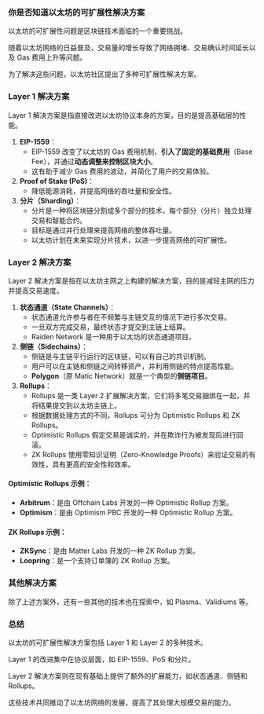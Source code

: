 ### 你是否知道以太坊的可扩展性解决方案

以太坊的可扩展性问题是区块链技术面临的一个重要挑战。

随着以太坊网络的日益普及，交易量的增长导致了网络拥堵、交易确认时间延长以及 Gas 费用上升等问题。

为了解决这些问题，以太坊社区提出了多种可扩展性解决方案。

### Layer 1 解决方案

Layer 1 解决方案是指直接改进以太坊协议本身的方案，目的是提高基础层的性能。

1. **EIP-1559**：
    - EIP-1559 改变了以太坊的 Gas 费用机制，**引入了固定的基础费用**（Base Fee），并通过**动态调整来控制区块大小**。
    - 这有助于减少 Gas 费用的波动，并简化了用户的交易体验。
2. **Proof of Stake (PoS)**：
    - 降低能源消耗，并提高网络的吞吐量和安全性。
3. **分片（Sharding）**：
    - 分片是一种将区块链分割成多个部分的技术，每个部分（分片）独立处理交易和智能合约。
    - 目标是通过并行处理来提高网络的整体吞吐量。
    - 以太坊计划在未来实现分片技术，以进一步提高网络的可扩展性。

### Layer 2 解决方案

Layer 2 解决方案是指在以太坊主网之上构建的解决方案，目的是减轻主网的压力并提高交易速度。

1. **状态通道（State Channels）**：
    - 状态通道允许参与者在不频繁与主链交互的情况下进行多次交易。
    - 一旦双方完成交易，最终状态才提交到主链上结算。
    - Raiden Network 是一种用于以太坊的状态通道项目。
2. **侧链（Sidechains）**：
    - 侧链是与主链平行运行的区块链，可以有自己的共识机制。
    - 用户可以在主链和侧链之间转移资产，并利用侧链的特点提高性能。
    - **Polygon**（原 Matic Network）就是一个典型的**侧链项目**。
3. **Rollups**：
    - Rollups 是一类 Layer 2 扩展解决方案，它们将多笔交易捆绑在一起，并将结果提交到以太坊主链上。
    - 根据数据处理方式的不同，Rollups 可分为 Optimistic Rollups 和 ZK Rollups。
    - Optimistic Rollups 假定交易是诚实的，并在欺诈行为被发现后进行回滚。
    - ZK Rollups 使用零知识证明（Zero-Knowledge Proofs）来验证交易的有效性，具有更高的安全性和效率。

#### Optimistic Rollups 示例：

- **Arbitrum**：是由 Offchain Labs 开发的一种 Optimistic Rollup 方案。
- **Optimism**：是由 Optimism PBC 开发的一种 Optimistic Rollup 方案。

#### ZK Rollups 示例：

- **ZKSync**：是由 Matter Labs 开发的一种 ZK Rollup 方案。
- **Loopring**：是一个支持订单簿的 ZK Rollup 方案。

### 其他解决方案

除了上述方案外，还有一些其他的技术也在探索中，如 Plasma、Validiums 等。

### 总结

以太坊的可扩展性解决方案包括 Layer 1 和 Layer 2 的多种技术。

Layer 1 的改进集中在协议层面，如 EIP-1559、PoS 和分片。

Layer 2 解决方案则在现有基础上提供了额外的扩展能力，如状态通道、侧链和 Rollups。

这些技术共同推动了以太坊网络的发展，提高了其处理大规模交易的能力。